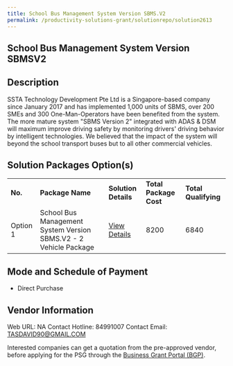 ```yaml
---
title: School Bus Management System Version SBMS.V2
permalink: /productivity-solutions-grant/solutionrepo/solution2613
---
```


## School Bus Management System Version SBMSV2

## Description

SSTA Technology Development Pte Ltd is a Singapore-based company since January 2017 and has implemented 1,000 units of SBMS, over 200 SMEs and 300 One-Man-Operators have been benefited from the system. The more mature system "SBMS Version 2" integrated with ADAS & DSM will maximum improve driving safety by monitoring drivers' driving behavior by intelligent technologies. We believed that the impact of the system will beyond the school transport buses but to all other commercial vehicles.

## Solution Packages Option(s)

<table>
<tr>
<td><b>No.</b></td>
<td><b>Package Name</b></td>
<td><b>Solution Details</b></td>
<td><b>Total Package Cost</b></td>
<td><b>Total Qualifying</b></td>
</tr>
<tr>
<td>Option 1</td>
<td>School Bus Management System Version SBMS.V2 - 2 Vehicle Package</td>
<td><a href='https://www.gobusiness.gov.sg/images/psg/SSTA_Technology_20210102_Desensitised_Annex_3_Part_2.pdf'>View Details</a></td>
<td>8200</td>
<td>6840</td>
</tr>
</table>

## Mode and Schedule of Payment

 - Direct Purchase

## Vendor Information

 Web URL: NA 
Contact Hotline: 84991007 
Contact Email: TASDAVID90@GMAIL.COM 


Interested companies can get a quotation from the pre-approved vendor, before applying for the PSG through the <a href='https://www.businessgrants.gov.sg/'>Business Grant Portal (BGP)</a>.

<script src="/jquery/resize-tables.js"></script>
